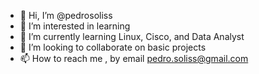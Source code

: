 - 👋 Hi, I’m @pedrosoliss
- 👀 I’m interested in learning
- 🌱 I’m currently learning Linux, Cisco, and Data Analyst
- 💞️ I’m looking to collaborate on basic projects
- 📫 How to reach me , by email pedro.soliss@gmail.com

<!---
pedrosoliss/pedrosoliss is a ✨ special ✨ repository because its `README.md` (this file) appears on your GitHub profile.
You can click the Preview link to take a look at your changes.
--->
